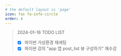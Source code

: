 ```yaml
---
# the default layout is 'page'
icon: fas fa-info-circle
order: 4
---
```


> 2024-01-16 TODO LIST
> - [X] 파이썬 가상환경 재세팅
> - [X] 파이썬 강의  "app 앱 post_list 뷰 구성하기" 재수강
